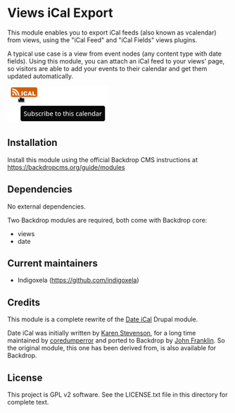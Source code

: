 # Views iCal Export

This module enables you to export iCal feeds (also known as vcalendar) from views, using the
"iCal Feed" and "iCal Fields" views plugins.

A typical use case is a view from event nodes (any content type with date fields). 
Using this module, you can attach an iCal feed to your views' page, so visitors are able
to add your events to their calendar and get them updated automatically.

![Icon screenshot](https://raw.githubusercontent.com/backdrop-contrib/viewsicalexport/1.x-1.x/screenshots/ical-icon-subscribe-calendar.png)

## Installation

Install this module using the official Backdrop CMS instructions at https://backdropcms.org/guide/modules

## Dependencies

No external dependencies.

Two Backdrop modules are required, both come with Backdrop core:

* views
* date

## Current maintainers

* Indigoxela (https://github.com/indigoxela)

## Credits

This module is a complete rewrite of the [Date iCal](https://www.drupal.org/project/date_ical) Drupal module.

Date iCal was initially written by [Karen Stevenson](https://www.drupal.org/u/karens), for a long time
maintained by [coredumperror](https://www.drupal.org/u/coredumperror) and ported to Backdrop
by [John Franklin](https://github.com/jlfranklin).
So the original module, this one has been derived from, is also available for Backdrop.

## License

This project is GPL v2 software. See the LICENSE.txt file in this directory for complete text.
